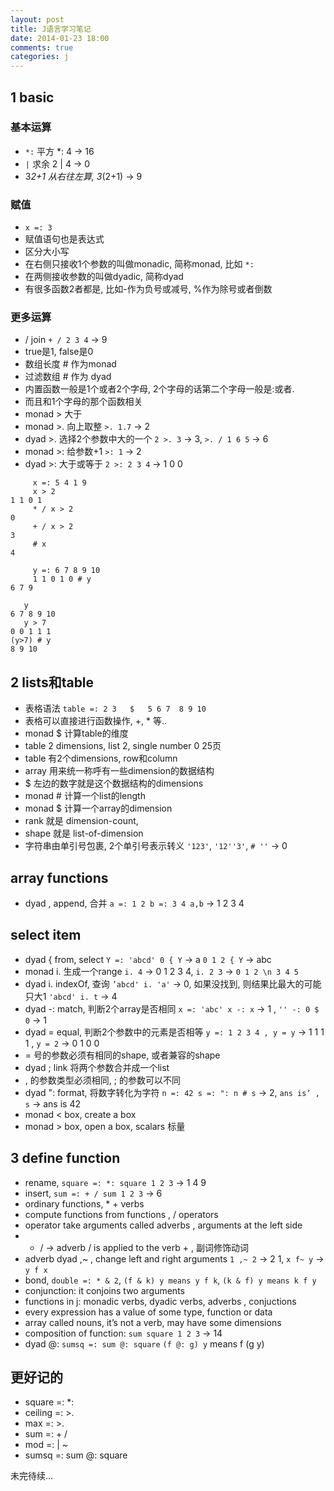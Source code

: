 ```yaml
---
layout: post
title: J语言学习笔记
date: 2014-01-23 18:00
comments: true
categories: j
---
```



## 1 basic

### 基本运算

* `*:` 平方 *: 4 -> 16
* `|`  求余 2 | 4 -> 0
* 3*2+1 从右往左算, 3*(2+1) -> 9


### 赋值

* `x =: 3`
* 赋值语句也是表达式
* 区分大小写
* 在右侧只接收1个参数的叫做monadic, 简称monad, 比如 `*:`
* 在两侧接收参数的叫做dyadic, 简称dyad
* 有很多函数2者都是, 比如-作为负号或减号, %作为除号或者倒数

### 更多运算

* / join `+ / 2 3 4` -> 9
* true是1, false是0
* 数组长度 # 作为monad
* 过滤数组 # 作为 dyad
* 内置函数一般是1个或者2个字母, 2个字母的话第二个字母一般是:或者.
* 而且和1个字母的那个函数相关
* monad > 大于
* monad >. 向上取整 `>. 1.7` -> 2
* dyad >.  选择2个参数中大的一个 `2 >. 3` -> 3, `>. / 1 6 5` -> 6
* monad >: 给参数+1 `>: 1` -> 2
* dyad >: 大于或等于 `2 >: 2 3 4` -> 1 0 0

```
     x =: 5 4 1 9
     x > 2
1 1 0 1
     * / x > 2
0
     + / x > 2
3
     # x
4

     y =: 6 7 8 9 10
     1 1 0 1 0 # y
6 7 9

   y
6 7 8 9 10
   y > 7
0 0 1 1 1
(y>7) # y
8 9 10 
```

## 2 lists和table

* 表格语法 `table =: 2 3   $   5 6 7  8 9 10`
* 表格可以直接进行函数操作, +, * 等..
* monad $ 计算table的维度
* table 2 dimensions, list 2, single number 0 25页
* table 有2个dimensions, row和column
* array 用来统一称呼有一些dimension的数据结构
* $ 左边的数字就是这个数据结构的dimensions
* monad # 计算一个list的length
* monad $ 计算一个array的dimension
* rank 就是 dimension-count,
* shape 就是 list-of-dimension
* 字符串由单引号包裹, 2个单引号表示转义 `'123'`, `'12''3'`, `# ''` -> 0 

## array functions

* dyad , append, 合并 `a =: 1 2 b =: 3 4 a,b` -> 1 2 3 4



## select item

* dyad { from, select `Y =: 'abcd' 0 { Y` -> a `0 1 2 { Y` -> abc
* monad i. 生成一个range `i. 4` -> 0 1 2 3 4, `i. 2 3` -> `0 1 2 \n 3 4 5`
* dyad i. indexOf, 查询 `’abcd' i. 'a'` -> 0, 如果没找到, 则结果比最大的可能只大1 `'abcd' i. t` -> 4
* dyad -: match, 判断2个array是否相同 `x =: 'abc' x -: x` -> 1 , `'' -: 0 $ 0` -> 1
* dyad = equal, 判断2个参数中的元素是否相等 `y =: 1 2 3 4 , y = y` -> 1 1 1 1 , `y = 2` -> 0 1 0 0
* = 号的参数必须有相同的shape, 或者兼容的shape
* dyad ; link 将两个参数合并成一个list
* , 的参数类型必须相同, ; 的参数可以不同
* dyad ": format, 将数字转化为字符 `n =: 42 s =: ": n # s` -> 2, `ans is’ , s` -> ans is 42
* monad < box, create a box 
* monad > box, open a box,  scalars 标量




## 3 define function 

* rename, `square =: *: square 1 2 3` -> 1 4 9 
* insert, `sum =: + / sum 1 2 3` -> 6
* ordinary functions, * +  verbs
* compute functions from functions , / operators
* operator take arguments called adverbs , arguments at the left side
* + / -> adverb / is applied to the verb + , 副词修饰动词
* adverb dyad ,~ , change left and right arguments `1 ,~ 2` -> 2 1, `x f~ y` -> `y f x`
* bond, `double =: * & 2`, `(f & k) y means y f k`, `(k & f) y means k f y`
* conjunction: it conjoins two arguments
* functions in j: monadic verbs, dyadic verbs, adverbs , conjuctions
* every expression has a value of some type, function or data
* array called nouns, it’s not a verb, may have some dimensions
* composition of function: `sum square 1 2 3` -> 14
* dyad @: `sumsq =: sum @: square` `(f @: g) y` means f (g y)



## 更好记的

* square =: *:
* ceiling =: >.
* max     =: >.
* sum =: + /
* mod =: | ~
* sumsq =: sum @: square


未完待续...